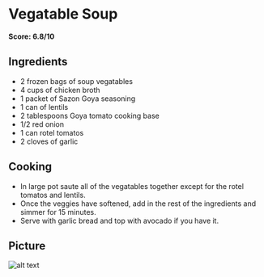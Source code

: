 # Vegatable Soup

**Score: 6.8/10**

## Ingredients
- 2 frozen bags of soup vegatables
- 4 cups of chicken broth
- 1 packet of Sazon Goya seasoning
- 1 can of lentils
- 2 tablespoons Goya tomato cooking base
- 1/2 red onion
- 1 can rotel tomatos
- 2 cloves of garlic

## Cooking
- In large pot saute all of the vegatables together except for the rotel tomatos and lentils.
- Once the veggies have softened, add in the rest of the ingredients and simmer for 15 minutes.
- Serve with garlic bread and top with avocado if you have it.

## Picture
![alt text](https://github.com/tyleratracey/recipes/blob/main/vegatable_soup/vegatable_soup.jpg?raw=true)

